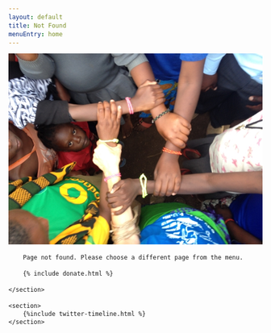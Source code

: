 ```yaml
---
layout: default
title: Not Found
menuEntry: home
---
```


<!-- Wrap all page content here -->
<div id="wrap">
  <!-- Begin page content -->
	<section id="main_content" class="inner">
		<img src="/images/fp-hero.jpg" alt="Arms links">

		Page not found. Please choose a different page from the menu.

		{% include donate.html %}

	</section>

	<section>
		{%include twitter-timeline.html %}
	</section>
